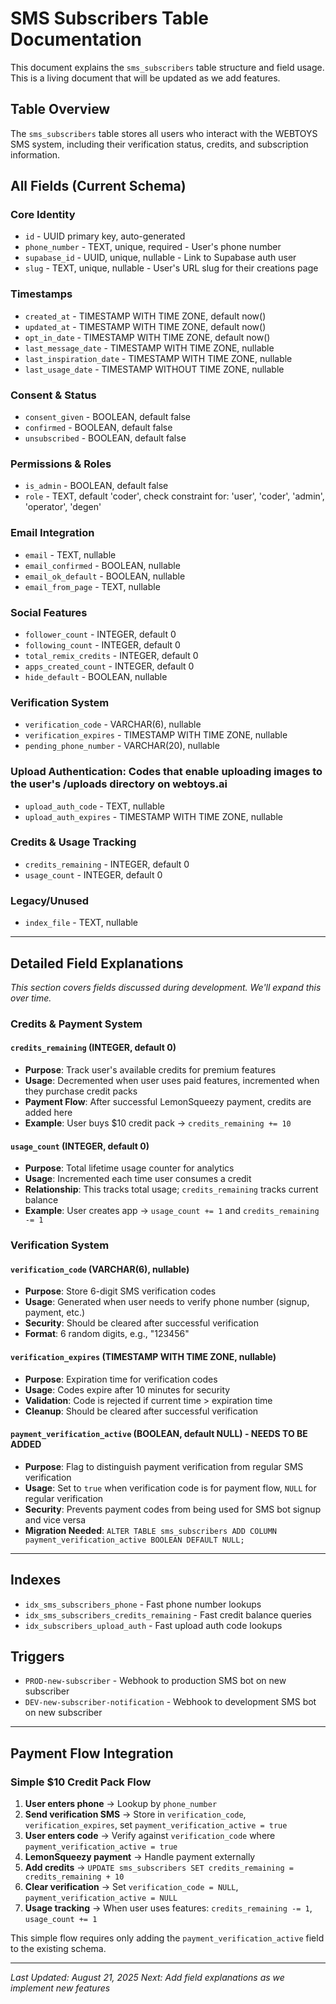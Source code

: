 # SMS Subscribers Table Documentation

This document explains the `sms_subscribers` table structure and field usage. This is a living document that will be updated as we add features.

## Table Overview

The `sms_subscribers` table stores all users who interact with the WEBTOYS SMS system, including their verification status, credits, and subscription information.

## All Fields (Current Schema)

### Core Identity
- `id` - UUID primary key, auto-generated
- `phone_number` - TEXT, unique, required - User's phone number
- `supabase_id` - UUID, unique, nullable - Link to Supabase auth user
- `slug` - TEXT, unique, nullable - User's URL slug for their creations page

### Timestamps
- `created_at` - TIMESTAMP WITH TIME ZONE, default now()
- `updated_at` - TIMESTAMP WITH TIME ZONE, default now()
- `opt_in_date` - TIMESTAMP WITH TIME ZONE, default now()
- `last_message_date` - TIMESTAMP WITH TIME ZONE, nullable
- `last_inspiration_date` - TIMESTAMP WITH TIME ZONE, nullable
- `last_usage_date` - TIMESTAMP WITHOUT TIME ZONE, nullable

### Consent & Status
- `consent_given` - BOOLEAN, default false
- `confirmed` - BOOLEAN, default false
- `unsubscribed` - BOOLEAN, default false

### Permissions & Roles
- `is_admin` - BOOLEAN, default false
- `role` - TEXT, default 'coder', check constraint for: 'user', 'coder', 'admin', 'operator', 'degen'

### Email Integration
- `email` - TEXT, nullable
- `email_confirmed` - BOOLEAN, nullable
- `email_ok_default` - BOOLEAN, nullable
- `email_from_page` - TEXT, nullable

### Social Features
- `follower_count` - INTEGER, default 0
- `following_count` - INTEGER, default 0
- `total_remix_credits` - INTEGER, default 0
- `apps_created_count` - INTEGER, default 0
- `hide_default` - BOOLEAN, nullable

### Verification System
- `verification_code` - VARCHAR(6), nullable
- `verification_expires` - TIMESTAMP WITH TIME ZONE, nullable
- `pending_phone_number` - VARCHAR(20), nullable

### Upload Authentication: Codes that enable uploading images to the user's /uploads directory on webtoys.ai
- `upload_auth_code` - TEXT, nullable
- `upload_auth_expires` - TIMESTAMP WITH TIME ZONE, nullable

### Credits & Usage Tracking
- `credits_remaining` - INTEGER, default 0
- `usage_count` - INTEGER, default 0

### Legacy/Unused
- `index_file` - TEXT, nullable

---

## Detailed Field Explanations

*This section covers fields discussed during development. We'll expand this over time.*

### Credits & Payment System

#### `credits_remaining` (INTEGER, default 0)
- **Purpose**: Track user's available credits for premium features
- **Usage**: Decremented when user uses paid features, incremented when they purchase credit packs
- **Payment Flow**: After successful LemonSqueezy payment, credits are added here
- **Example**: User buys $10 credit pack → `credits_remaining += 10`

#### `usage_count` (INTEGER, default 0)
- **Purpose**: Total lifetime usage counter for analytics
- **Usage**: Incremented each time user consumes a credit
- **Relationship**: This tracks total usage; `credits_remaining` tracks current balance
- **Example**: User creates app → `usage_count += 1` and `credits_remaining -= 1`

### Verification System

#### `verification_code` (VARCHAR(6), nullable)
- **Purpose**: Store 6-digit SMS verification codes
- **Usage**: Generated when user needs to verify phone number (signup, payment, etc.)
- **Security**: Should be cleared after successful verification
- **Format**: 6 random digits, e.g., "123456"

#### `verification_expires` (TIMESTAMP WITH TIME ZONE, nullable)
- **Purpose**: Expiration time for verification codes
- **Usage**: Codes expire after 10 minutes for security
- **Validation**: Code is rejected if current time > expiration time
- **Cleanup**: Should be cleared after successful verification

#### `payment_verification_active` (BOOLEAN, default NULL) - **NEEDS TO BE ADDED**
- **Purpose**: Flag to distinguish payment verification from regular SMS verification
- **Usage**: Set to `true` when verification code is for payment flow, `NULL` for regular verification
- **Security**: Prevents payment codes from being used for SMS bot signup and vice versa
- **Migration Needed**: `ALTER TABLE sms_subscribers ADD COLUMN payment_verification_active BOOLEAN DEFAULT NULL;`

---

## Indexes

- `idx_sms_subscribers_phone` - Fast phone number lookups
- `idx_sms_subscribers_credits_remaining` - Fast credit balance queries  
- `idx_subscribers_upload_auth` - Fast upload auth code lookups

## Triggers

- `PROD-new-subscriber` - Webhook to production SMS bot on new subscriber
- `DEV-new-subscriber-notification` - Webhook to development SMS bot on new subscriber

---

## Payment Flow Integration

### Simple $10 Credit Pack Flow

1. **User enters phone** → Lookup by `phone_number`
2. **Send verification SMS** → Store in `verification_code`, `verification_expires`, set `payment_verification_active = true`
3. **User enters code** → Verify against `verification_code` where `payment_verification_active = true`
4. **LemonSqueezy payment** → Handle payment externally
5. **Add credits** → `UPDATE sms_subscribers SET credits_remaining = credits_remaining + 10`
6. **Clear verification** → Set `verification_code = NULL`, `payment_verification_active = NULL`
7. **Usage tracking** → When user uses features: `credits_remaining -= 1`, `usage_count += 1`

This simple flow requires only adding the `payment_verification_active` field to the existing schema.

---

*Last Updated: August 21, 2025*
*Next: Add field explanations as we implement new features*